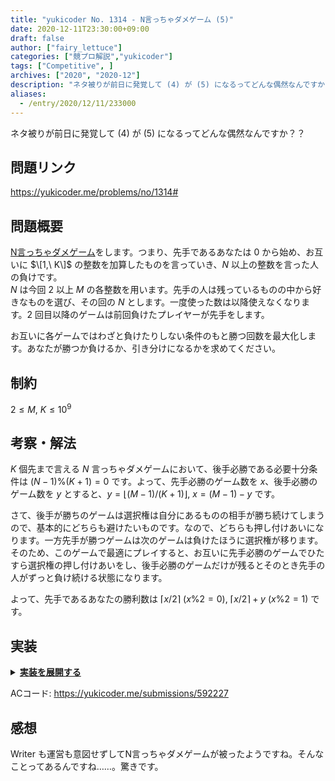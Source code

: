```yaml
---
title: "yukicoder No. 1314 - N言っちゃダメゲーム (5)"
date: 2020-12-11T23:30:00+09:00
draft: false
author: ["fairy_lettuce"]
categories: ["競プロ解説","yukicoder"]
tags: ["Competitive", ]
archives: ["2020", "2020-12"]
description: "ネタ被りが前日に発覚して (4) が (5) になるってどんな偶然なんですか？？ 問題リンク https://yukicoder.me/problems/no/1314# 問題概要 N言っちゃダメゲームをします。つまり、先手であるあなたは から始め、お互いに の整数を加算したもの…"
aliases:
  - /entry/2020/12/11/233000
---
```


<!-- 解説ブログ テンプレ -->

ネタ被りが前日に発覚して (4) が (5) になるってどんな偶然なんですか？？

## 問題リンク

https://yukicoder.me/problems/no/1314#

## 問題概要

[N言っちゃダメゲーム](https://yukicoder.me/problems/no/8)をします。つまり、先手であるあなたは $0$ から始め、お互いに $\[1,\ K\]$ の整数を加算したものを言っていき、$N$ 以上の整数を言った人の負けです。  
$N$ は今回 $2$ 以上 $M$ の各整数を用います。先手の人は残っているものの中から好きなものを選び、その回の $N$ とします。一度使った数は以降使えなくなります。$2$ 回目以降のゲームは前回負けたプレイヤーが先手をします。  

お互いに各ゲームではわざと負けたりしない条件のもと勝つ回数を最大化します。あなたが勝つか負けるか、引き分けになるかを求めてください。

## 制約

$2\le M,\ K\le 10^{9}$

<!--more-->

## 考察・解法

$K$ 個先まで言える $N$ 言っちゃダメゲームにおいて、後手必勝である必要十分条件は $(N-1)\%(K+1)=0$ です。よって、先手必勝のゲーム数を $x$、後手必勝のゲーム数を $y$ とすると、$y=\lfloor (M-1)/(K+1)\rfloor ,\ x=(M-1)-y$ です。

さて、後手が勝ちのゲームは選択権は自分にあるものの相手が勝ち続けてしまうので、基本的にどちらも避けたいものです。なので、どちらも押し付けあいになります。一方先手が勝つゲームは次のゲームは負けたほうに選択権が移ります。そのため、このゲームで最適にプレイすると、お互いに先手必勝のゲームでひたすら選択権の押し付けあいをし、後手必勝のゲームだけが残るとそのとき先手の人がずっと負け続ける状態になります。

よって、先手であるあなたの勝利数は $\lceil x/2\rceil\ (x\%2=0),\ \lceil x/2\rceil +y\ (x\%2=1)$ です。

## 実装

<details><summary><u><b>実装を展開する</b></u></summary>

```cs
		public void Solve()
		{
			var (m, k) = cin.ReadValue<int, int>();
			m--;
			int lose = m / (k + 1);
			int win = m - lose;
			int first = (win + 1) / 2;
			if (win % 2 == 1) first += lose;
			if (first > m - first) Console.WriteLine("Win");
			else if (first == m - first) Console.WriteLine("Draw");
			else Console.WriteLine("Lose");
		}
```

</details>

ACコード: https://yukicoder.me/submissions/592227  

## 感想

Writer も運営も意図せずしてN言っちゃダメゲームが被ったようですね。そんなことってあるんですね……。驚きです。